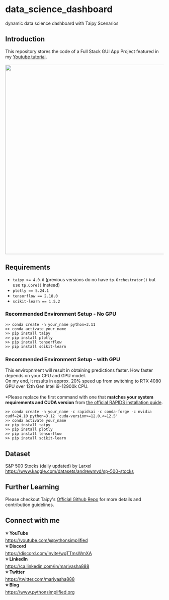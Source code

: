 # data_science_dashboard
dynamic data science dashboard with Taipy Scenarios

## Introduction

This repository stores the code of a Full Stack GUI App Project featured in my <a href="https://youtu.be/hxYIpH94u20" target="_blank">Youtube tutorial</a>.
<br>
<br>
<img src="https://github.com/user-attachments/assets/0e9cc143-1eb1-432f-a476-f53921b63335" width=600px>

## Requirements
- `taipy >= 4.0.0` (previous versions do no have `tp.Orchestrator()` but use `tp.Core()` instead)
- `plotly == 5.24.1`
- `tensorflow == 2.18.0`
- `scikit-learn == 1.5.2`

### Recommended Environment Setup - No GPU
```
>> conda create -n your_name python=3.11
>> conda activate your_name
>> pip install taipy
>> pip install plotly
>> pip install tensorflow
>> pip install scikit-learn
```

### Recommended Environment Setup - with GPU
This enviropnment will result in obtaining predictions faster. How faster depends on your CPU and GPU model.
<br>
On my end, it results in approx. 20% speed up from switching to RTX 4080 GPU over 12th Gen Intel i9-12900k CPU.
<br>
<br>
*Please replace the first command with one that <b>matches your system requirements and CUDA version</b> from <a href="https://docs.rapids.ai/install/" target="_blank">the official RAPIDS installation guide</a>. 
```
>> conda create -n your_name -c rapidsai -c conda-forge -c nvidia cudf=24.10 python=3.12 'cuda-version>=12.0,<=12.5'
>> conda activate your_name
>> pip install taipy
>> pip install plotly
>> pip install tensorflow
>> pip install scikit-learn
```

## Dataset
S&P 500 Stocks (daily updated) by Larxel
<br>
https://www.kaggle.com/datasets/andrewmvd/sp-500-stocks

## Further Learning
Please checkout Taipy's <a href="https://links.taipy.io/Mariya" target="_blank">Official Github Repo</a> for more details and contribution guidelines.

## Connect with me
<b>⭐ YouTube</b>
<br>
     https://youtube.com/@pythonsimplified
<br>
<b>⭐ Discord</b>
<br>
     https://discord.com/invite/wgTTmsWmXA
<br>
<b>⭐ LinkedIn</b>
<br>
     https://ca.linkedin.com/in/mariyasha888
<br>
<b>⭐ Twitter</b>
<br>
     https://twitter.com/mariyasha888
<br>
<b>⭐ Blog</b>
<br>
     https://www.pythonsimplified.org


